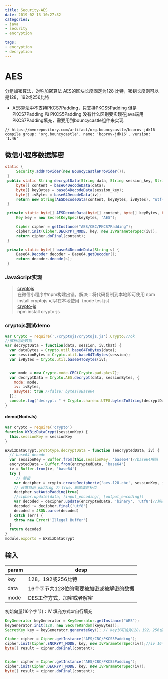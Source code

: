 ```yaml
---
title: Security-AES
date: 2019-02-13 10:27:32  
categories:  
- java
- security
- encryption

tags:  
- encryption
- decryption
---
```

# AES
分组加密算法，对称加密算法
AES的区块长度固定为128 比特，密钥长度则可以是128，192或256比特

- AES算法中不支持PKCS7Padding，只支持PKCS5Padding 但是PKCS7Padding 和 PKCS5Padding 没有什么区别要实现在java端用PKCS7Padding填充，需要用到bouncycastle组件来实现

```
// https://mvnrepository.com/artifact/org.bouncycastle/bcprov-jdk16
compile group: 'org.bouncycastle', name: 'bcprov-jdk16', version: '1.46'
```

## 微信小程序数据解密

```java
static {
     Security.addProvider(new BouncyCastleProvider());
 }
 public static String decryptData(String data, String session_key, String iv) throws NoSuchPaddingException, InvalidKeyException, NoSuchAlgorithmException, IllegalBlockSizeException, BadPaddingException, InvalidAlgorithmParameterException, UnsupportedEncodingException {
     byte[] content = base64DecodeData(data);
     byte[] keyBytes = base64DecodeData(session_key);
     byte[] ivBytes = base64DecodeData(iv);
     return new String(AESDecodeData(content, keyBytes, ivBytes), "utf-8");
 }

 private static byte[] AESDecodeData(byte[] content, byte[] keyBytes, byte[] iv) throws NoSuchAlgorithmException, NoSuchPaddingException, BadPaddingException, IllegalBlockSizeException, InvalidAlgorithmParameterException, InvalidKeyException {
     Key key = new SecretKeySpec(keyBytes, "AES");

     Cipher cipher = getInstance("AES/CBC/PKCS7Padding");
     cipher.init(Cipher.DECRYPT_MODE, key, new IvParameterSpec(iv));
     return cipher.doFinal(content);
 }

 private static byte[] base64DecodeData(String s) {
     Base64.Decoder decoder = Base64.getDecoder();
     return decoder.decode(s);
 }
```

### JavaScript实现
>[cryptojs](git@github.com:gwjjeff/cryptojs.git)   
在微信小程序中npm构建出错，解决：将代码复制到本地即可使用
npm install cryptojs 可以在本地使用（node test.js）    
>[crypto-js](git@github.com:brix/crypto-js.git)   
npm install crypto-js

### cryptojs测试demo
```js
var Crypto = require('./cryptojs/cryptojs.js').Crypto;//ok
//解析运动数据
var decryptData = function(data, session, iv,that) {
  var dataBytes = Crypto.util.base64ToBytes(data);
  var sessionBytes = Crypto.util.base64ToBytes(session);
  var ivBytes = Crypto.util.base64ToBytes(iv);


  var mode = new Crypto.mode.CBC(Crypto.pad.pkcs7);
  var decryptData = Crypto.AES.decrypt(data, sessionBytes, {
    mode: mode,
    iv: ivBytes,
    asBytes: true //false: bytesToBase64
  });
  console.log("decrypt: " + Crypto.charenc.UTF8.bytesToString(decryptData));
}
```

#### demo(NodeJs)
```js
var crypto = require('crypto')
function WXBizDataCrypt(sessionKey) {
  this.sessionKey = sessionKey
}

WXBizDataCrypt.prototype.decryptData = function (encryptedData, iv) {
  // base64 decode
  var sessionKey = Buffer.from(this.sessionKey, 'base64')//base64解码
  encryptedData = Buffer.from(encryptedData, 'base64')
  iv = Buffer.from(iv, 'base64')
  try {
     // 解密
    var decipher = crypto.createDecipheriv('aes-128-cbc', sessionKey, iv)
    // 设置自动 padding 为 true，删除填充补位
    decipher.setAutoPadding(true)
    //cipher.update(data, [input_encoding], [output_encoding])
    var decoded = decipher.update(encryptedData, 'binary', 'utf8')//解密
    decoded += decipher.final('utf8')
    decoded = JSON.parse(decoded)
  } catch (err) {
    throw new Error('Illegal Buffer')
  }
  return decoded
}
module.exports = WXBizDataCrypt
```


## 输入
| param | desp |
| --- | --- |
| key  | 128，192或256比特 |
| data | 16个字节共128位的需要被加密或被解密的数据 |
| mode | DES工作方式，加密或者解密 |

初始向量(16个字节)：IV
填充方式or自行填充  
<!-- more -->
```java
KeyGenerator keyGenerator = KeyGenerator.getInstance("AES");
keyGenerator.init(128, new SecureRandom(keyBytes));
SecretKey key = keyGenerator.generateKey(); // key长可设为128，192，256位，这里只能设为128

Cipher cipher = Cipher.getInstance("AES/CBC/PKCS5Padding");
cipher.init(Cipher.ENCRYPT_MODE, key, new IvParameterSpec(iv));//iv 16字节初始向量
byte[] result = cipher.doFinal(content);


Cipher cipher = Cipher.getInstance("AES/CBC/PKCS5Padding");
cipher.init(Cipher.DECRYPT_MODE, key, new IvParameterSpec(iv));
byte[] result = cipher.doFinal(content);
```
